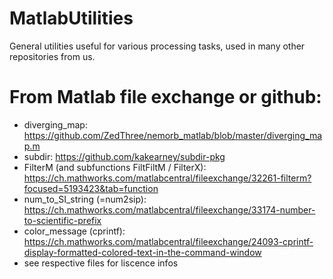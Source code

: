 # MatlabUtilities
General utilities useful for various processing tasks, used in many other repositories from us. 

# From Matlab file exchange or github:
- diverging_map: https://github.com/ZedThree/nemorb_matlab/blob/master/diverging_map.m 
- subdir: https://github.com/kakearney/subdir-pkg
- FilterM (and subfunctions FiltFiltM / FilterX): https://ch.mathworks.com/matlabcentral/fileexchange/32261-filterm?focused=5193423&tab=function 
- num_to_SI_string (=num2sip): https://ch.mathworks.com/matlabcentral/fileexchange/33174-number-to-scientific-prefix 
- color_message (cprintf): https://ch.mathworks.com/matlabcentral/fileexchange/24093-cprintf-display-formatted-colored-text-in-the-command-window 
- see respective files for liscence infos
